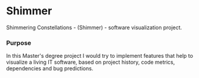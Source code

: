 
Shimmer
=======

Shimmering Constellations - (Shimmer) - software visualization project.

### Purpose

In this Master's degree project I would try to implement features that help to visualize a living IT software, based on project history, code metrics, dependencies and bug predictions.  
